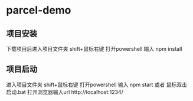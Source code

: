 # parcel-demo

## 项目安装

下载项目后进入项目文件夹 shift+鼠标右键 打开powershell 
输入 npm install

## 项目启动

进入项目文件夹 shift+鼠标右键 打开powershell 
输入 npm start 或者 鼠标双击 启动.bat
打开浏览器输入url http://localhost:1234/